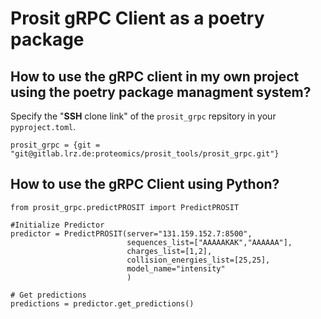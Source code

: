 # Prosit gRPC Client as a poetry package

## How to use the gRPC client in my own project using the poetry package managment system?

Specify the "**SSH** clone link" of the `prosit_grpc` repsitory in your `pyproject.toml`.

```
prosit_grpc = {git = "git@gitlab.lrz.de:proteomics/prosit_tools/prosit_grpc.git"}
```

## How to use the gRPC Client using Python?
```
from prosit_grpc.predictPROSIT import PredictPROSIT

#Initialize Predictor
predictor = PredictPROSIT(server="131.159.152.7:8500",
                          sequences_list=["AAAAAKAK","AAAAAA"],
                          charges_list=[1,2],
                          collision_energies_list=[25,25],
                          model_name="intensity"
                          )

# Get predictions
predictions = predictor.get_predictions()

```